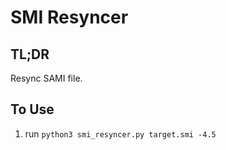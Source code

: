 # SMI Resyncer

## TL;DR

Resync SAMI file.

## To Use

1. run `python3 smi_resyncer.py target.smi -4.5`